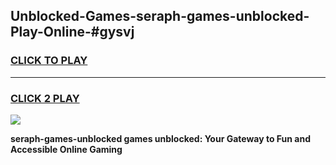 
## Unblocked-Games-seraph-games-unblocked-Play-Online-#gysvj
<h3>
<a href="https://premium.freeplayer.one?title=seraph-games-unblocked&ref=27F">CLICK TO PLAY</a></h3>
<hr>

<h3>
<a href="https://premium.freeplayer.one?title=seraph-games-unblocked&ref=27F">CLICK 2 PLAY</a>
  
</h3>

<a href="https://premium.freeplayer.one?title=seraph-games-unblocked&ref=27F"><img src="https://clearcache.store/games.png"></a>


**seraph-games-unblocked games unblocked: Your Gateway to Fun and Accessible Online Gaming**
